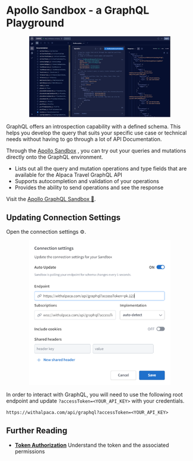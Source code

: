 # Apollo Sandbox - a GraphQL Playground

<p align="center">
  <img src="apollo-sandbox-preview.png" alt="Apollo sandbox preview" width="380">
</p>

GraphQL offers an introspection capability with a defined schema. This helps you
develop the query that suits your specific use case or technical needs without
having to go through a lot of API Documentation.

Through the [Apollo Sandbox](https://studio.apollographql.com/sandbox/explorer?endpoint=https%3A%2F%2Fwithalpaca.com%2Fapi%2Fgraphql%3FaccessToken%3DUPDATE-TOKEN)
, you can try out your queries and mutations directly onto the GraphQL
environment.

- Lists out all the query and mutation operations and type fields that are
  available for the Alpaca Travel GraphQL API
- Supports autocompletion and validation of your operations
- Provides the ability to send operations and see the response

Visit the [Apollo GraphQL Sandbox 🔗](https://studio.apollographql.com/sandbox/explorer?endpoint=https%3A%2F%2Fwithalpaca.com%2Fapi%2Fgraphql%3FaccessToken%3DUPDATE-TOKEN).

## Updating Connection Settings

Open the connection settings ⚙️.

<p align="center">
  <img src="apollo-sandbox-connection-settings.png" alt="Configuration for apollo sandbox" width="380">
</p>

In order to interact with GraphQL, you will need to use the following root
endpoint and update `?accessToken=<YOUR_API_KEY>` with your credentials.

```
https://withalpaca.com/api/graphql?accessToken=<YOUR_API_KEY>
```

## Further Reading

- **[Token Authorization](/topics/graphql/Token%20Authorization/)**
  Understand the token and the associated permissions
